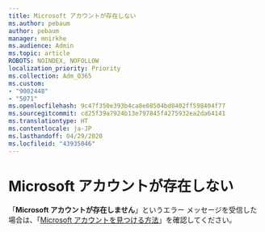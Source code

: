 ```yaml
---
title: Microsoft アカウントが存在しない
ms.author: pebaum
author: pebaum
manager: mnirkhe
ms.audience: Admin
ms.topic: article
ROBOTS: NOINDEX, NOFOLLOW
localization_priority: Priority
ms.collection: Adm_O365
ms.custom:
- "9002448"
- "5071"
ms.openlocfilehash: 9c47f350e393b4ca8e08504bd8402ff598404f77
ms.sourcegitcommit: cd25f39a7924b13e797845f4275932ea2da64141
ms.translationtype: HT
ms.contentlocale: ja-JP
ms.lasthandoff: 04/29/2020
ms.locfileid: "43935046"
---
```

# <a name="microsoft-account-does-not-exist"></a>Microsoft アカウントが存在しない

「**Microsoft アカウントが存在しません**」というエラー メッセージを受信した場合は、「[Microsoft アカウントを見つける方法](https://support.microsoft.com/help/13811/microsoft-account-how-to-find)」を確認してください。
